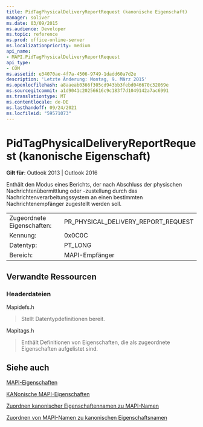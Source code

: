 ```yaml
---
title: PidTagPhysicalDeliveryReportRequest (kanonische Eigenschaft)
manager: soliver
ms.date: 03/09/2015
ms.audience: Developer
ms.topic: reference
ms.prod: office-online-server
ms.localizationpriority: medium
api_name:
- MAPI.PidTagPhysicalDeliveryReportRequest
api_type:
- COM
ms.assetid: e34070ae-4f7a-4506-9749-1dadd60a7d2e
description: 'Letzte Änderung: Montag, 9. März 2015'
ms.openlocfilehash: a8aaeab0366f305cd943bb3febd046670c32069e
ms.sourcegitcommit: a1d9041c20256616c9c183f7d1049142a7ac6991
ms.translationtype: MT
ms.contentlocale: de-DE
ms.lasthandoff: 09/24/2021
ms.locfileid: "59571073"
---
```

# <a name="pidtagphysicaldeliveryreportrequest-canonical-property"></a>PidTagPhysicalDeliveryReportRequest (kanonische Eigenschaft)

  
  
**Gilt für**: Outlook 2013 | Outlook 2016 
  
Enthält den Modus eines Berichts, der nach Abschluss der physischen Nachrichtenübermittlung oder -zustellung durch das Nachrichtenverarbeitungssystem an einen bestimmten Nachrichtenempfänger zugestellt werden soll.
  
|||
|:-----|:-----|
|Zugeordnete Eigenschaften:  <br/> |PR_PHYSICAL_DELIVERY_REPORT_REQUEST  <br/> |
|Kennung:  <br/> |0x0C0C  <br/> |
|Datentyp:  <br/> |PT_LONG  <br/> |
|Bereich:  <br/> |MAPI-Empfänger  <br/> |
   
## <a name="related-resources"></a>Verwandte Ressourcen

### <a name="header-files"></a>Headerdateien

Mapidefs.h
  
> Stellt Datentypdefinitionen bereit.
    
Mapitags.h
  
> Enthält Definitionen von Eigenschaften, die als zugeordnete Eigenschaften aufgelistet sind.
    
## <a name="see-also"></a>Siehe auch



[MAPI-Eigenschaften](mapi-properties.md)
  
[KANonische MAPI-Eigenschaften](mapi-canonical-properties.md)
  
[Zuordnen kanonischer Eigenschaftennamen zu MAPI-Namen](mapping-canonical-property-names-to-mapi-names.md)
  
[Zuordnen von MAPI-Namen zu kanonischen Eigenschaftsnamen](mapping-mapi-names-to-canonical-property-names.md)

